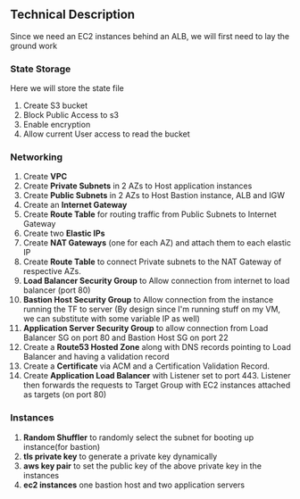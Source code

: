 ## Technical Description

Since we need an EC2 instances behind an ALB, we will first need to lay the ground work

### State Storage
Here we will store the state file
1. Create S3 bucket
2. Block Public Access to s3
3. Enable encryption
4.  Allow current User access to read the bucket

### Networking
1. Create **VPC**
2. Create **Private Subnets** in 2 AZs to Host application instances
3. Create **Public Subnets** in 2 AZs to Host Bastion instance, ALB and IGW
4. Create an **Internet Gateway**
5. Create **Route Table** for routing traffic from Public Subnets to Internet Gateway
6. Create two **Elastic IPs**
7. Create **NAT Gateways** (one for each AZ) and attach them to each elastic IP
8. Create **Route Table** to connect Private subnets to the NAT Gateway of respective AZs. 
9. **Load Balancer Security Group** to Allow connection from internet to load balancer (port 80)
10. **Bastion Host Security Group** to Allow connection from the instance running the TF to server (By design since I'm running stuff on my VM, we can substitute with some variable IP as well)
11. **Application Server Security Group** to allow connection from Load Balancer SG on port 80 and Bastion Host SG on port 22
12. Create a **Route53 Hosted Zone** along with DNS records pointing to Load Balancer and having a validation record
13. Create a **Certificate** via ACM and a Certification Validation Record. 
12. Create **Application Load Balancer** with Listener set to port 443. Listener then forwards the requests to Target Group with EC2 instances attached as targets (on port 80)

### Instances
1. **Random Shuffler** to randomly select the subnet for booting up instance(for bastion)
2. **tls private key** to generate a private key dynamically
3. **aws key pair** to set the public key of the above private key in the instances
4. **ec2 instances** one bastion host and two application servers
